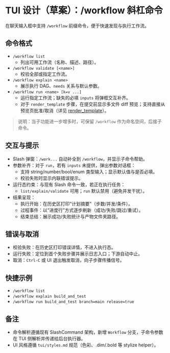 # TUI 设计（草案）：/workflow 斜杠命令

在聊天输入框中支持 `/workflow` 前缀命令，便于快速发现与执行工作流。

## 命令格式

- `/workflow list`
  - 列出可用工作流（名称、描述、路径）。
- `/workflow validate [<name>]`
  - 校验全部或指定工作流。
- `/workflow explain <name>`
  - 展示执行 DAG、`needs` 关系与默认参数。
- `/workflow run <name> [k=v ...]`
  - 运行指定工作流；缺失的必填 `inputs` 将弹框交互补齐。
  - 对于 `render_template` 步骤，在提交前显示多文件 diff 预览；支持直接从预览页批准/取消（详见 [render_template](./render_template.md)）。

> 说明：当子功能进一步增多时，可保留 `/workflow` 作为命名空间，后接子命令。

## 交互与提示

- Slash 弹窗：`/work...` 自动补全到 `/workflow`，并显示子命令帮助。
- 参数补齐：对于 `run`，若有 `inputs` 未提供，弹出参数对话框：
  - 支持 string/number/bool/enum 类型输入；显示默认值与是否必填。
  - 校验失败时显示内联错误提示。
- 运行态约束：与现有 Slash 命令一致，若正在执行任务：
  - `list/explain/validate` 可用；`run` 默认禁用（避免并发干扰）。
- 结果呈现：
  - 执行开始：在历史区打印“计划摘要”（步数/并发/条件）。
  - 过程事件：以“进度行”方式逐步刷新（成功/失败/跳过/重试）。
  - 结束总结：展示成功/失败统计与产物文件夹路径。

## 错误与取消

- 校验失败：在历史区打印错误详情，不进入执行态。
- 运行失败：定位到首个失败步骤并展示日志入口；下游自动中止。
- 取消：`Ctrl-C` 或 UI 退出触发取消，向子步骤传播信号。

## 快捷示例

- `/workflow list`
- `/workflow explain build_and_test`
- `/workflow run build_and_test branch=main release=true`

## 备注

- 命令解析遵循现有 SlashCommand 架构，新增 `Workflow` 分支，子命令参数在 TUI 侧解析并传递给后台执行器。
- UI 风格遵循 `tui/styles.md` 规范（色彩、.dim/.bold 等 stylize helper）。

